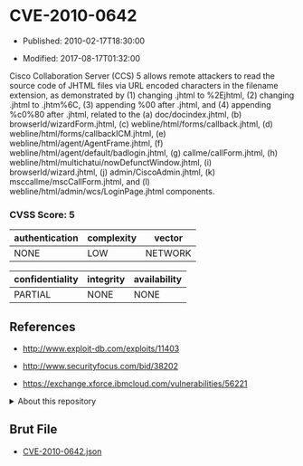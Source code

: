 # CVE-2010-0642

- Published: 2010-02-17T18:30:00

- Modified: 2017-08-17T01:32:00

Cisco Collaboration Server (CCS) 5 allows remote attackers to read the source code of JHTML files via URL encoded characters in the filename extension, as demonstrated by (1) changing .jhtml to %2Ejhtml, (2) changing .jhtml to .jhtm%6C, (3) appending %00 after .jhtml, and (4) appending %c0%80 after .jhtml, related to the (a) doc/docindex.jhtml, (b) browserId/wizardForm.jhtml, (c) webline/html/forms/callback.jhtml, (d) webline/html/forms/callbackICM.jhtml, (e) webline/html/agent/AgentFrame.jhtml, (f) webline/html/agent/default/badlogin.jhtml, (g) callme/callForm.jhtml, (h) webline/html/multichatui/nowDefunctWindow.jhtml, (i) browserId/wizard.jhtml, (j) admin/CiscoAdmin.jhtml, (k) msccallme/mscCallForm.jhtml, and (l) webline/html/admin/wcs/LoginPage.jhtml components.

### CVSS Score: **5**

| authentication | complexity | vector |
| --- | --- | --- |
| NONE | LOW | NETWORK |

| confidentiality | integrity | availability |
| --- | --- | --- |
| PARTIAL | NONE | NONE |

## References

* http://www.exploit-db.com/exploits/11403

* http://www.securityfocus.com/bid/38202

* https://exchange.xforce.ibmcloud.com/vulnerabilities/56221

<details>
<summary>About this repository</summary> 

  This repository is part of the project [Live Hack CVE](https://github.com/Live-Hack-CVE). Main website can be found [www.live-hack.org](https://www.live-hack.org) 
  
  Made by [Sn0wAlice](https://github.com/Sn0wAlice) for the people that care about security and need to have a feed of the latest CVEs. Hope you enjoy it, don't forget to star the repo and follow me on [Twitter](https://twitter.com/Sn0wAlice) and [Github](https://github.com/Sn0wAlice). And that is my [personnal website](https://www.alice-snow.me/)

  - [Home Page](https://github.com/Live-Hack-CVE)
  - [Framework](https://github.com/Live-Hack-CVE/cve-framework)
  - [CVE database](https://github.com/Live-Hack-CVE/full_database)
  - [Changelog](https://github.com/Live-Hack-CVE/Changelog)
</details>

## Brut File

* [CVE-2010-0642.json](https://raw.githubusercontent.com/Live-Hack-CVE/full_database/main/cves/2010/CVE-2010-0642.json)

